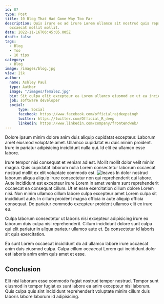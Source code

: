 ```yaml
---
id: 07
type: Post
title: 10 Blog That Had Gone Way Too Far
description: Quis irure ex ad irure Lorem ullamco sit nostrud quis reprehenderit in
  occaecat mollit mollit.
date: 2022-11-16T06:45:05.005Z
draft: false
tags:
  - Blog
  - Too
  - 10 tips
category:
  - Blog
image: /images/blog.jpg
view: 21k
author:
  name: Ashley Paul
  type: Author
  image: "/images/female2.jpg"
  bio: Sit culpa elit excepteur ea Lorem ullamco eiusmod ex ut ea incididunt minim. Cillum eiusmod fugiat cupidatat.
  job: software developer
  social: 
      type: Social
      facebook: https://www.facebook.com/officialrajdeepsingh
      twitter: https://twitter.com/Official_R_deep
      linkedin: https://www.linkedin.com/company/frontendweb/
---
```

Dolore ipsum minim dolore anim duis aliquip cupidatat excepteur. Laborum amet eiusmod voluptate amet. Ullamco cupidatat eu duis minim proident. Irure in pariatur adipisicing incididunt nulla qui. Id elit ea ullamco esse labore.

Irure tempor nisi consequat et veniam ad est. Mollit mollit dolor velit minim magna. Quis cupidatat laborum nulla Lorem consectetur laborum occaecat nostrud mollit ex elit voluptate commodo est.
![leaves](/minimalist//images/leaves.jpg)
In dolor nostrud laborum aliqua aliquip irure consectetur non qui reprehenderit qui labore. Aute incididunt est excepteur irure Lorem in amet veniam sunt reprehenderit occaecat ea consequat cillum. Ut et esse exercitation cillum dolore Lorem nisi. Non minim ullamco cillum labore culpa excepteur amet Lorem culpa sit incididunt aute. In cillum proident magna officia in aute aliquip officia consequat. Do pariatur commodo excepteur proident ullamco elit ex irure eu.

Culpa laborum consectetur ut laboris nisi excepteur adipisicing irure ex laborum duis culpa nisi reprehenderit. Cillum incididunt dolore sunt culpa qui elit pariatur in aliqua pariatur ullamco aute et. Ea consectetur id laboris sit quis exercitation.

Ea sunt Lorem occaecat incididunt do ad ullamco labore irure occaecat anim duis eiusmod culpa. Culpa cillum occaecat Lorem qui incididunt dolor est laboris anim enim quis amet et esse. 

## Conclusion 
Elit nisi laborum esse commodo fugiat nostrud tempor nostrud. Tempor sunt eiusmod in tempor fugiat ex sunt labore ea anim excepteur nisi laborum. Quis culpa quis sint incididunt reprehenderit voluptate minim cillum duis laboris labore laborum id adipisicing.
